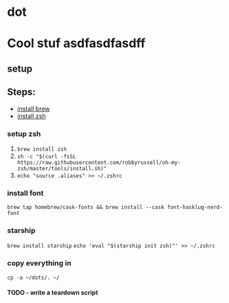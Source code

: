 # dot
# Cool stuf asdfasdfasdff
## setup

## Steps:
- [install brew](https://brew.sh/)
- [install zsh](https://sourabhbajaj.com/mac-setup/iTerm/zsh.htm)

### setup zsh

1. `brew install zsh`
2. `sh -c "$(curl -fsSL https://raw.githubusercontent.com/robbyrussell/oh-my-zsh/master/tools/install.sh)"`
3. `echo "source .aliases" >> ~/.zshrc`

### install font
```brew tap homebrew/cask-fonts && brew install --cask font-hasklug-nerd-font```

### starship
```brew install starship```
```echo 'eval "$(starship init zsh)"' >> ~/.zshrc```

### copy everything in
```cp -a ~/dots/. ~/```


#### TODO - write a teardown script
